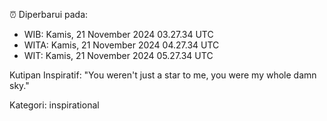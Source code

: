 ⏰ Diperbarui pada:
- WIB: Kamis, 21 November 2024 03.27.34 UTC
- WITA: Kamis, 21 November 2024 04.27.34 UTC
- WIT: Kamis, 21 November 2024 05.27.34 UTC

Kutipan Inspiratif:
"You weren't just a star to me, you were my whole damn sky."


Kategori: inspirational

